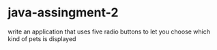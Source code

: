 # java-assingment-2
write an application that uses five radio buttons to let you choose which kind of pets is displayed
